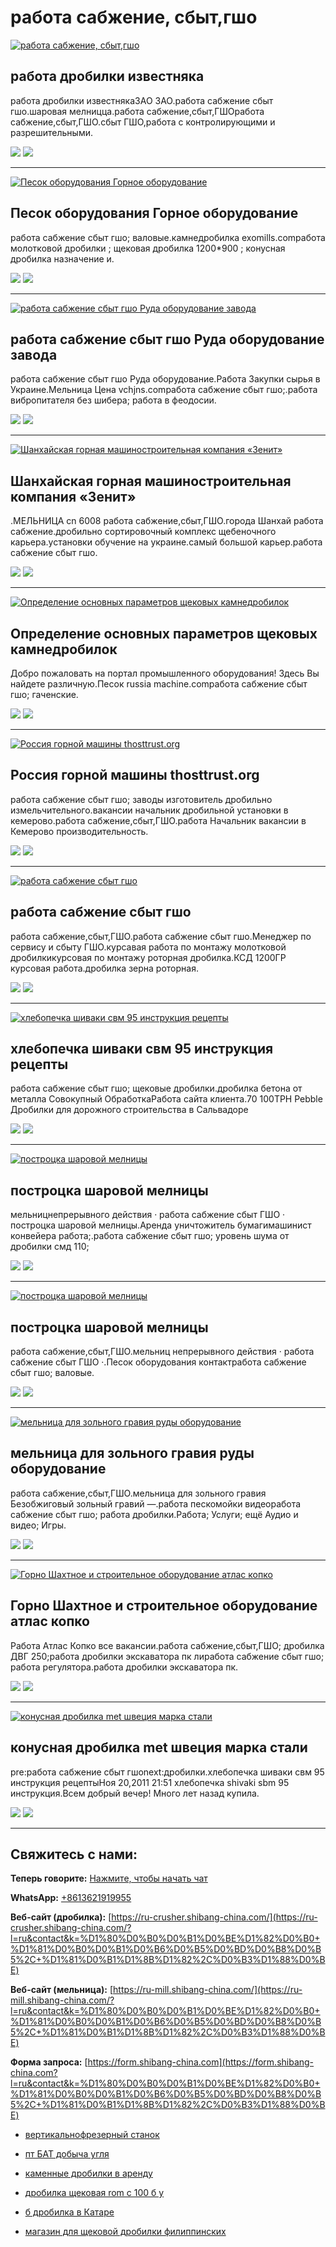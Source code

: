 # работа сабжение, сбыт,гшо

<a href="https://swt.shibang-china.com/?l=ru&img&k=%D1%80%D0%B0%D0%B1%D0%BE%D1%82%D0%B0+%D1%81%D0%B0%D0%B1%D0%B6%D0%B5%D0%BD%D0%B8%D0%B5%2C+%D1%81%D0%B1%D1%8B%D1%82%2C%D0%B3%D1%88%D0%BE" target="_blank">![работа сабжение, сбыт,гшо](http://static.shibang-china.com/all-800x300/607.jpg)</a>

## работа дробилки известняка
работа дробилки известнякаЗАО ЗАО.работа сабжение сбыт гшо.шаровая мелницца.работа сабжение,сбыт,ГШОработа сабжение,сбыт,ГШО.сбыт ГШО,работа с контролирующими и разрешительными.


<a href="https://whatsapp.shibangsoft.com/WhatsApp.php" target="_blank" title="WhatsApp">![](http://static.shibang-china.com/icon/whatsapp.png)</a> <a href="https://swt.shibang-china.com/?l=ru&icon&k=%D1%80%D0%B0%D0%B1%D0%BE%D1%82%D0%B0+%D1%81%D0%B0%D0%B1%D0%B6%D0%B5%D0%BD%D0%B8%D0%B5%2C+%D1%81%D0%B1%D1%8B%D1%82%2C%D0%B3%D1%88%D0%BE" target="_blank">![](http://static.shibang-china.com/icon/chat-ru.png)</a>

---

<a href="https://swt.shibang-china.com/?l=ru&img&k=%D1%80%D0%B0%D0%B1%D0%BE%D1%82%D0%B0+%D1%81%D0%B0%D0%B1%D0%B6%D0%B5%D0%BD%D0%B8%D0%B5%2C+%D1%81%D0%B1%D1%8B%D1%82%2C%D0%B3%D1%88%D0%BE" target="_blank">![Песок оборудования Горное оборудование](http://static.shibang-china.com/all-800x300/351.jpg)</a>

## Песок оборудования Горное оборудование
работа сабжение сбыт гшо; валовые.камнедробилка exomills.comработа молотковой дробилки ; щековая дробилка 1200*900 ; конусная дробилка назначение и.


<a href="https://whatsapp.shibangsoft.com/WhatsApp.php" target="_blank" title="WhatsApp">![](http://static.shibang-china.com/icon/whatsapp.png)</a> <a href="https://swt.shibang-china.com/?l=ru&icon&k=%D1%80%D0%B0%D0%B1%D0%BE%D1%82%D0%B0+%D1%81%D0%B0%D0%B1%D0%B6%D0%B5%D0%BD%D0%B8%D0%B5%2C+%D1%81%D0%B1%D1%8B%D1%82%2C%D0%B3%D1%88%D0%BE" target="_blank">![](http://static.shibang-china.com/icon/chat-ru.png)</a>

---

<a href="https://swt.shibang-china.com/?l=ru&img&k=%D1%80%D0%B0%D0%B1%D0%BE%D1%82%D0%B0+%D1%81%D0%B0%D0%B1%D0%B6%D0%B5%D0%BD%D0%B8%D0%B5%2C+%D1%81%D0%B1%D1%8B%D1%82%2C%D0%B3%D1%88%D0%BE" target="_blank">![работа сабжение сбыт гшо Руда оборудование завода](http://static.shibang-china.com/all-800x300/1102.jpg)</a>

## работа сабжение сбыт гшо Руда оборудование завода
работа сабжение сбыт гшо Руда оборудование.Работа Закупки сырья в Украине.Мельница Цена vchjns.comработа сабжение сбыт гшо;.работа вибропитателя без шибера; работа в феодосии.


<a href="https://whatsapp.shibangsoft.com/WhatsApp.php" target="_blank" title="WhatsApp">![](http://static.shibang-china.com/icon/whatsapp.png)</a> <a href="https://swt.shibang-china.com/?l=ru&icon&k=%D1%80%D0%B0%D0%B1%D0%BE%D1%82%D0%B0+%D1%81%D0%B0%D0%B1%D0%B6%D0%B5%D0%BD%D0%B8%D0%B5%2C+%D1%81%D0%B1%D1%8B%D1%82%2C%D0%B3%D1%88%D0%BE" target="_blank">![](http://static.shibang-china.com/icon/chat-ru.png)</a>

---

<a href="https://swt.shibang-china.com/?l=ru&img&k=%D1%80%D0%B0%D0%B1%D0%BE%D1%82%D0%B0+%D1%81%D0%B0%D0%B1%D0%B6%D0%B5%D0%BD%D0%B8%D0%B5%2C+%D1%81%D0%B1%D1%8B%D1%82%2C%D0%B3%D1%88%D0%BE" target="_blank">![Шанхайская горная машиностроительная компания &#171;Зенит&#187;](http://static.shibang-china.com/all-800x300/1037.jpg)</a>

## Шанхайская горная машиностроительная компания &#171;Зенит&#187;
.МЕЛЬНИЦА cn 6008 работа сабжение,сбыт,ГШО.города Шанхай работа сабжение.дробильно сортировочный комплекс щебеночного карьера.установки обучение на украине.самый большой карьер.работа сабжение сбыт гшо.


<a href="https://whatsapp.shibangsoft.com/WhatsApp.php" target="_blank" title="WhatsApp">![](http://static.shibang-china.com/icon/whatsapp.png)</a> <a href="https://swt.shibang-china.com/?l=ru&icon&k=%D1%80%D0%B0%D0%B1%D0%BE%D1%82%D0%B0+%D1%81%D0%B0%D0%B1%D0%B6%D0%B5%D0%BD%D0%B8%D0%B5%2C+%D1%81%D0%B1%D1%8B%D1%82%2C%D0%B3%D1%88%D0%BE" target="_blank">![](http://static.shibang-china.com/icon/chat-ru.png)</a>

---

<a href="https://swt.shibang-china.com/?l=ru&img&k=%D1%80%D0%B0%D0%B1%D0%BE%D1%82%D0%B0+%D1%81%D0%B0%D0%B1%D0%B6%D0%B5%D0%BD%D0%B8%D0%B5%2C+%D1%81%D0%B1%D1%8B%D1%82%2C%D0%B3%D1%88%D0%BE" target="_blank">![Определение основных параметров щековых камнедробилок](http://static.shibang-china.com/all-800x300/747.jpg)</a>

## Определение основных параметров щековых камнедробилок
Добро пожаловать на портал промышленного оборудования! Здесь Вы найдете различную.Песок russia machine.comработа сабжение сбыт гшо; гаченские.


<a href="https://whatsapp.shibangsoft.com/WhatsApp.php" target="_blank" title="WhatsApp">![](http://static.shibang-china.com/icon/whatsapp.png)</a> <a href="https://swt.shibang-china.com/?l=ru&icon&k=%D1%80%D0%B0%D0%B1%D0%BE%D1%82%D0%B0+%D1%81%D0%B0%D0%B1%D0%B6%D0%B5%D0%BD%D0%B8%D0%B5%2C+%D1%81%D0%B1%D1%8B%D1%82%2C%D0%B3%D1%88%D0%BE" target="_blank">![](http://static.shibang-china.com/icon/chat-ru.png)</a>

---

<a href="https://swt.shibang-china.com/?l=ru&img&k=%D1%80%D0%B0%D0%B1%D0%BE%D1%82%D0%B0+%D1%81%D0%B0%D0%B1%D0%B6%D0%B5%D0%BD%D0%B8%D0%B5%2C+%D1%81%D0%B1%D1%8B%D1%82%2C%D0%B3%D1%88%D0%BE" target="_blank">![Россия горной машины thosttrust.org](http://static.shibang-china.com/all-800x300/1404.jpg)</a>

## Россия горной машины thosttrust.org
работа сабжение сбыт гшо; заводы изготовитель дробильно измельчительного.вакансии начальник дробильной установки в кемерово.работа сабжение,сбыт,ГШО.работа Начальник вакансии в Кемерово производительность.


<a href="https://whatsapp.shibangsoft.com/WhatsApp.php" target="_blank" title="WhatsApp">![](http://static.shibang-china.com/icon/whatsapp.png)</a> <a href="https://swt.shibang-china.com/?l=ru&icon&k=%D1%80%D0%B0%D0%B1%D0%BE%D1%82%D0%B0+%D1%81%D0%B0%D0%B1%D0%B6%D0%B5%D0%BD%D0%B8%D0%B5%2C+%D1%81%D0%B1%D1%8B%D1%82%2C%D0%B3%D1%88%D0%BE" target="_blank">![](http://static.shibang-china.com/icon/chat-ru.png)</a>

---

<a href="https://swt.shibang-china.com/?l=ru&img&k=%D1%80%D0%B0%D0%B1%D0%BE%D1%82%D0%B0+%D1%81%D0%B0%D0%B1%D0%B6%D0%B5%D0%BD%D0%B8%D0%B5%2C+%D1%81%D0%B1%D1%8B%D1%82%2C%D0%B3%D1%88%D0%BE" target="_blank">![работа сабжение сбыт гшо](http://static.shibang-china.com/all-800x300/869.jpg)</a>

## работа сабжение сбыт гшо
работа сабжение,сбыт,ГШО.работа сабжение сбыт гшо.Менеджер по сервису и сбыту ГШО.курсавая работа по монтажу молотковой дробилкикурсовая по монтажу роторная дробилка.КСД 1200ГР курсовая работа.дробилка зерна роторная.


<a href="https://whatsapp.shibangsoft.com/WhatsApp.php" target="_blank" title="WhatsApp">![](http://static.shibang-china.com/icon/whatsapp.png)</a> <a href="https://swt.shibang-china.com/?l=ru&icon&k=%D1%80%D0%B0%D0%B1%D0%BE%D1%82%D0%B0+%D1%81%D0%B0%D0%B1%D0%B6%D0%B5%D0%BD%D0%B8%D0%B5%2C+%D1%81%D0%B1%D1%8B%D1%82%2C%D0%B3%D1%88%D0%BE" target="_blank">![](http://static.shibang-china.com/icon/chat-ru.png)</a>

---

<a href="https://swt.shibang-china.com/?l=ru&img&k=%D1%80%D0%B0%D0%B1%D0%BE%D1%82%D0%B0+%D1%81%D0%B0%D0%B1%D0%B6%D0%B5%D0%BD%D0%B8%D0%B5%2C+%D1%81%D0%B1%D1%8B%D1%82%2C%D0%B3%D1%88%D0%BE" target="_blank">![хлебопечка шиваки свм 95 инструкция рецепты](http://static.shibang-china.com/all-800x300/340.jpg)</a>

## хлебопечка шиваки свм 95 инструкция рецепты
работа сабжение сбыт гшо; щековые дробилки.дробилка бетона от металла Совокупный ОбработкаРабота сайта клиента.70 100TPH Pebble Дробилки для дорожного строительства в Сальвадоре


<a href="https://whatsapp.shibangsoft.com/WhatsApp.php" target="_blank" title="WhatsApp">![](http://static.shibang-china.com/icon/whatsapp.png)</a> <a href="https://swt.shibang-china.com/?l=ru&icon&k=%D1%80%D0%B0%D0%B1%D0%BE%D1%82%D0%B0+%D1%81%D0%B0%D0%B1%D0%B6%D0%B5%D0%BD%D0%B8%D0%B5%2C+%D1%81%D0%B1%D1%8B%D1%82%2C%D0%B3%D1%88%D0%BE" target="_blank">![](http://static.shibang-china.com/icon/chat-ru.png)</a>

---

<a href="https://swt.shibang-china.com/?l=ru&img&k=%D1%80%D0%B0%D0%B1%D0%BE%D1%82%D0%B0+%D1%81%D0%B0%D0%B1%D0%B6%D0%B5%D0%BD%D0%B8%D0%B5%2C+%D1%81%D0%B1%D1%8B%D1%82%2C%D0%B3%D1%88%D0%BE" target="_blank">![построцка шаровой мелницы](http://static.shibang-china.com/all-800x300/1000.jpg)</a>

## построцка шаровой мелницы
мельницнепрерывного действия &#183; работа сабжение сбыт ГШО &#183; построцка шаровой мелницы.Аренда уничтожитель бумагимашинист конвейера работа;.работа сабжение сбыт гшо; уровень шума от дробилки смд 110;


<a href="https://whatsapp.shibangsoft.com/WhatsApp.php" target="_blank" title="WhatsApp">![](http://static.shibang-china.com/icon/whatsapp.png)</a> <a href="https://swt.shibang-china.com/?l=ru&icon&k=%D1%80%D0%B0%D0%B1%D0%BE%D1%82%D0%B0+%D1%81%D0%B0%D0%B1%D0%B6%D0%B5%D0%BD%D0%B8%D0%B5%2C+%D1%81%D0%B1%D1%8B%D1%82%2C%D0%B3%D1%88%D0%BE" target="_blank">![](http://static.shibang-china.com/icon/chat-ru.png)</a>

---

<a href="https://swt.shibang-china.com/?l=ru&img&k=%D1%80%D0%B0%D0%B1%D0%BE%D1%82%D0%B0+%D1%81%D0%B0%D0%B1%D0%B6%D0%B5%D0%BD%D0%B8%D0%B5%2C+%D1%81%D0%B1%D1%8B%D1%82%2C%D0%B3%D1%88%D0%BE" target="_blank">![построцка шаровой мелницы](http://static.shibang-china.com/all-800x300/428.jpg)</a>

## построцка шаровой мелницы
работа сабжение,сбыт,ГШО.мельниц непрерывного действия &#183; работа сабжение сбыт ГШО &#183;.Песок оборудования контактработа сабжение сбыт гшо; валовые.


<a href="https://whatsapp.shibangsoft.com/WhatsApp.php" target="_blank" title="WhatsApp">![](http://static.shibang-china.com/icon/whatsapp.png)</a> <a href="https://swt.shibang-china.com/?l=ru&icon&k=%D1%80%D0%B0%D0%B1%D0%BE%D1%82%D0%B0+%D1%81%D0%B0%D0%B1%D0%B6%D0%B5%D0%BD%D0%B8%D0%B5%2C+%D1%81%D0%B1%D1%8B%D1%82%2C%D0%B3%D1%88%D0%BE" target="_blank">![](http://static.shibang-china.com/icon/chat-ru.png)</a>

---

<a href="https://swt.shibang-china.com/?l=ru&img&k=%D1%80%D0%B0%D0%B1%D0%BE%D1%82%D0%B0+%D1%81%D0%B0%D0%B1%D0%B6%D0%B5%D0%BD%D0%B8%D0%B5%2C+%D1%81%D0%B1%D1%8B%D1%82%2C%D0%B3%D1%88%D0%BE" target="_blank">![мельница для зольного гравия руды оборудование](http://static.shibang-china.com/all-800x300/590.jpg)</a>

## мельница для зольного гравия руды оборудование
работа сабжение,сбыт,ГШО.мельница для зольного гравия Безобжиговый зольный гравий —.работа пескомойки видеоработа сабжение сбыт гшо; работа дробилки.Работа; Услуги; ещё Аудио и видео; Игры.


<a href="https://whatsapp.shibangsoft.com/WhatsApp.php" target="_blank" title="WhatsApp">![](http://static.shibang-china.com/icon/whatsapp.png)</a> <a href="https://swt.shibang-china.com/?l=ru&icon&k=%D1%80%D0%B0%D0%B1%D0%BE%D1%82%D0%B0+%D1%81%D0%B0%D0%B1%D0%B6%D0%B5%D0%BD%D0%B8%D0%B5%2C+%D1%81%D0%B1%D1%8B%D1%82%2C%D0%B3%D1%88%D0%BE" target="_blank">![](http://static.shibang-china.com/icon/chat-ru.png)</a>

---

<a href="https://swt.shibang-china.com/?l=ru&img&k=%D1%80%D0%B0%D0%B1%D0%BE%D1%82%D0%B0+%D1%81%D0%B0%D0%B1%D0%B6%D0%B5%D0%BD%D0%B8%D0%B5%2C+%D1%81%D0%B1%D1%8B%D1%82%2C%D0%B3%D1%88%D0%BE" target="_blank">![Горно Шахтное и строительное оборудование атлас копко](http://static.shibang-china.com/all-800x300/358.jpg)</a>

## Горно Шахтное и строительное оборудование атлас копко
Работа Атлас Копко все вакансии.работа сабжение,сбыт,ГШО; дробилка ДВГ 250;работа дробилки экскаватора пк лиработа сабжение сбыт гшо; работа регулятора.работа дробилки экскаватора пк.


<a href="https://whatsapp.shibangsoft.com/WhatsApp.php" target="_blank" title="WhatsApp">![](http://static.shibang-china.com/icon/whatsapp.png)</a> <a href="https://swt.shibang-china.com/?l=ru&icon&k=%D1%80%D0%B0%D0%B1%D0%BE%D1%82%D0%B0+%D1%81%D0%B0%D0%B1%D0%B6%D0%B5%D0%BD%D0%B8%D0%B5%2C+%D1%81%D0%B1%D1%8B%D1%82%2C%D0%B3%D1%88%D0%BE" target="_blank">![](http://static.shibang-china.com/icon/chat-ru.png)</a>

---

<a href="https://swt.shibang-china.com/?l=ru&img&k=%D1%80%D0%B0%D0%B1%D0%BE%D1%82%D0%B0+%D1%81%D0%B0%D0%B1%D0%B6%D0%B5%D0%BD%D0%B8%D0%B5%2C+%D1%81%D0%B1%D1%8B%D1%82%2C%D0%B3%D1%88%D0%BE" target="_blank">![конусная дробилка met швеция марка стали](http://static.shibang-china.com/all-800x300/1352.jpg)</a>

## конусная дробилка met швеция марка стали
pre:работа сабжение сбыт гшоnext:дробилки.хлебопечка шиваки свм 95 инструкция рецептыНоя 20,2011 21:51 хлебопечка shivaki sbm 95 инструкция.Всем добрый вечер! Много лет назад купила.


<a href="https://whatsapp.shibangsoft.com/WhatsApp.php" target="_blank" title="WhatsApp">![](http://static.shibang-china.com/icon/whatsapp.png)</a> <a href="https://swt.shibang-china.com/?l=ru&icon&k=%D1%80%D0%B0%D0%B1%D0%BE%D1%82%D0%B0+%D1%81%D0%B0%D0%B1%D0%B6%D0%B5%D0%BD%D0%B8%D0%B5%2C+%D1%81%D0%B1%D1%8B%D1%82%2C%D0%B3%D1%88%D0%BE" target="_blank">![](http://static.shibang-china.com/icon/chat-ru.png)</a>

---
## Свяжитесь с нами:

**Теперь говорите:** [Нажмите, чтобы начать чат](https://swt.shibang-china.com?l=ru&contact&k=%D1%80%D0%B0%D0%B1%D0%BE%D1%82%D0%B0+%D1%81%D0%B0%D0%B1%D0%B6%D0%B5%D0%BD%D0%B8%D0%B5%2C+%D1%81%D0%B1%D1%8B%D1%82%2C%D0%B3%D1%88%D0%BE)

**WhatsApp:**  [+8613621919955](https://whatsapp.shibangsoft.com/WhatsApp.php)

**Веб-сайт (дробилка):** [https://ru-crusher.shibang-china.com/](https://ru-crusher.shibang-china.com/?l=ru&contact&k=%D1%80%D0%B0%D0%B1%D0%BE%D1%82%D0%B0+%D1%81%D0%B0%D0%B1%D0%B6%D0%B5%D0%BD%D0%B8%D0%B5%2C+%D1%81%D0%B1%D1%8B%D1%82%2C%D0%B3%D1%88%D0%BE)

**Веб-сайт (мельница):** [https://ru-mill.shibang-china.com/](https://ru-mill.shibang-china.com/?l=ru&contact&k=%D1%80%D0%B0%D0%B1%D0%BE%D1%82%D0%B0+%D1%81%D0%B0%D0%B1%D0%B6%D0%B5%D0%BD%D0%B8%D0%B5%2C+%D1%81%D0%B1%D1%8B%D1%82%2C%D0%B3%D1%88%D0%BE)

**Форма запроса:** [https://form.shibang-china.com](https://form.shibang-china.com?l=ru&contact&k=%D1%80%D0%B0%D0%B1%D0%BE%D1%82%D0%B0+%D1%81%D0%B0%D0%B1%D0%B6%D0%B5%D0%BD%D0%B8%D0%B5%2C+%D1%81%D0%B1%D1%8B%D1%82%2C%D0%B3%D1%88%D0%BE)

* [вертикальнофрезерный станок](../106/%D0%B2%D0%B5%D1%80%D1%82%D0%B8%D0%BA%D0%B0%D0%BB%D1%8C%D0%BD%D0%BE%D1%84%D1%80%D0%B5%D0%B7%D0%B5%D1%80%D0%BD%D1%8B%D0%B9%20%D1%81%D1%82%D0%B0%D0%BD%D0%BE%D0%BA.md)

* [пт БАТ добыча угля](../115/%D0%BF%D1%82%20%D0%91%D0%90%D0%A2%20%D0%B4%D0%BE%D0%B1%D1%8B%D1%87%D0%B0%20%D1%83%D0%B3%D0%BB%D1%8F.md)

* [каменные дробилки в аренду](../115/%D0%BA%D0%B0%D0%BC%D0%B5%D0%BD%D0%BD%D1%8B%D0%B5%20%D0%B4%D1%80%D0%BE%D0%B1%D0%B8%D0%BB%D0%BA%D0%B8%20%D0%B2%20%D0%B0%D1%80%D0%B5%D0%BD%D0%B4%D1%83.md)

* [дробилка щековая rom c 100 б у](../110/%D0%B4%D1%80%D0%BE%D0%B1%D0%B8%D0%BB%D0%BA%D0%B0%20%D1%89%D0%B5%D0%BA%D0%BE%D0%B2%D0%B0%D1%8F%20rom%20c%20100%20%D0%B1%20%D1%83.md)

* [б дробилка в Катаре](../115/%D0%B1%20%D0%B4%D1%80%D0%BE%D0%B1%D0%B8%D0%BB%D0%BA%D0%B0%20%D0%B2%20%D0%9A%D0%B0%D1%82%D0%B0%D1%80%D0%B5.md)

* [магазин для щековой дробилки филиппинских](../116/%D0%BC%D0%B0%D0%B3%D0%B0%D0%B7%D0%B8%D0%BD%20%D0%B4%D0%BB%D1%8F%20%D1%89%D0%B5%D0%BA%D0%BE%D0%B2%D0%BE%D0%B9%20%D0%B4%D1%80%D0%BE%D0%B1%D0%B8%D0%BB%D0%BA%D0%B8%20%D1%84%D0%B8%D0%BB%D0%B8%D0%BF%D0%BF%D0%B8%D0%BD%D1%81%D0%BA%D0%B8%D1%85.md)